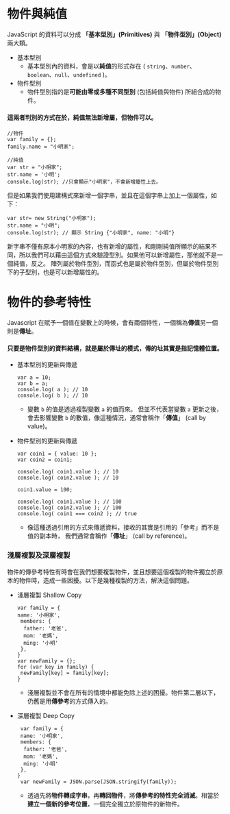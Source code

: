 
# 物件與純值
JavaScript 的資料可以分成 **「基本型別」(Primitives)**  與 **「物件型別」(Object)** 兩大類。
*  基本型別
    *   基本型別內的資料，會是以**純值**的形式存在 (  `string`、`number`、`boolean`、`null`、`undefined`  )。
* 物件型別 
   *  物件型別指的是**可能由零或多種不同型別**  (包括純值與物件) 所組合成的物件。

#### 這兩者判別的方式在於，**純值無法新增屬，但物件可以。**
```
//物件
var family = {};  
family.name = "小明家";

//純值
var str = "小明家";  
str.name = '小明';
console.log(str); //只會顯示"小明家"，不會新增屬性上去。
```
但是如果我們使用建構式來新增一個字串，並且在這個字串上加上一個屬性，如下：
```
var str= new String("小明家");  
str.name = "小明";
console.log(str); // 顯示 String {"小明家", name: "小明"}
```
新字串不僅有原本小明家的內容，也有新增的屬性，和剛剛純值所顯示的結果不同，所以我們可以藉由這個方式來驗證型別。如果他可以新增屬性，那他就不是一個純值，反之。
陣列屬於物件型別，而函式也是屬於物件型別，但屬於物件型別下的子型別，也是可以新增屬性的。
# 物件的參考特性
Javascript 在賦予一個值在變數上的時候，會有兩個特性，一個稱為**傳值**另一個則是**傳址**。
#### 只要是**物件型別的資料結構**，就是屬於**傳址**的模式，傳的址其實是指**記憶體位置**。
* 基本型別的更新與傳遞
  ```
  var a = 10;
  var b = a;
  console.log( a ); // 10
  console.log( b ); // 10
  ```
  * 變數  `b`  的值是透過複製變數  `a`  的值而來。
但並不代表當變數  `a`  更新之後，會去影響變數  `b`  的數值，像這種情況，通常會稱作「**傳值**」 (call by value)。

* 物件型別的更新與傳遞
  ```
  var coin1 = { value: 10 }; 
  var coin2 = coin1; 
  
  console.log( coin1.value ); // 10 
  console.log( coin2.value ); // 10

  coin1.value = 100;
  
  console.log( coin1.value ); // 100
  console.log( coin2.value ); // 100
  console.log( coin1 === coin2 ); // true
  ```
   * 像這種透過引用的方式來傳遞資料，接收的其實是引用的「參考」而不是值的副本時，  我們通常會稱作「**傳址**」 (call by reference)。
### 淺層複製及深層複製
物件的傳參考特性有時會在我們想要複製物件，並且想要這個複製的物件獨立於原本的物件時，造成一些困擾。以下是幾種複製的方法，解決這個問題。
*  淺層複製 Shallow Copy
    ```
    var family = {  
    name: '小明家',  
     members: {  
      father: '老爸',  
      mom: '老媽',  
      ming: '小明'  
     },  
    }
   var newFamily = {};  
   for (var key in family) {  
     newFamily[key] = family[key];  
    }
    ``` 
      *   淺層複製並不會在所有的情境中都能免除上述的困擾。物件第二層以下，仍舊是用**傳參考**的方式傳入的。

*  深層複製 Deep Copy
   ```
    var family = {  
    name: '小明家',  
    members: {  
     father: '老爸',  
     mom: '老媽',  
     ming: '小明'  
    },  
   }
    var newFamily = JSON.parse(JSON.stringify(family));
    ``` 
      *  透過先將**物件轉成字串**，再**轉回物件**，將**傳參考的特性完全消滅**。相當於**建立一個新的參考位置**，一個完全獨立於原物件的新物件。
